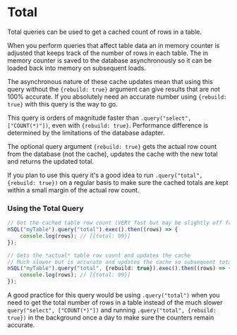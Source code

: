 # Total

Total queries can be used to get a cached count of rows in a table. 

When you perform queries that affect table data an in memory counter is adjusted that keeps track of the number of rows in each table.  The in memory counter is saved to the database asynchronously so it can be loaded back into memory on subsequent loads.

The asynchronous nature of these cache updates mean that using this query without the `{rebuild: true}` argument can give results that are not 100% accurate.  If you absolutely need an accurate number using `{rebuild: true}` with this query is the way to go.

This query is orders of magnitude faster than `.query("select", ["COUNT(*)"])`, even with `{rebuild: true}`.  Performance difference is determined by the limitations of the database adapter.

The optional query argument `{rebuild: true}` gets the actual row count from the database (not the cache), updates the cache with the new total and returns the updated total.

If you plan to use this query it's a good idea to run `.query("total", {rebuild: true})` on a regular basis to make sure the cached totals are kept within a small margin of the actual row count.

### Using the Total Query
```ts
// Get the cached table row count (VERY fast but may be slightly off from the real count)
nSQL("myTable").query("total").exec().then((rows) => {
    console.log(rows); // [{total: 99}]
});

// Gets the *actual* table row count and updates the cache
// Much slower but is accurate and updates the cache so subsequent total queries are more accurate.
nSQL("myTable").query("total", {rebuild: true}).exec().then((rows) => {
    console.log(rows); // [{total: 99}]
});
```

A good practice for this query would be using `.query("total")` when you need to get the total number of rows in a table instead of the much slower `query("select", ["COUNT(*)"])` and running `.query("total", {rebuild: true})` in the background once a day to make sure the counters remain accurate.